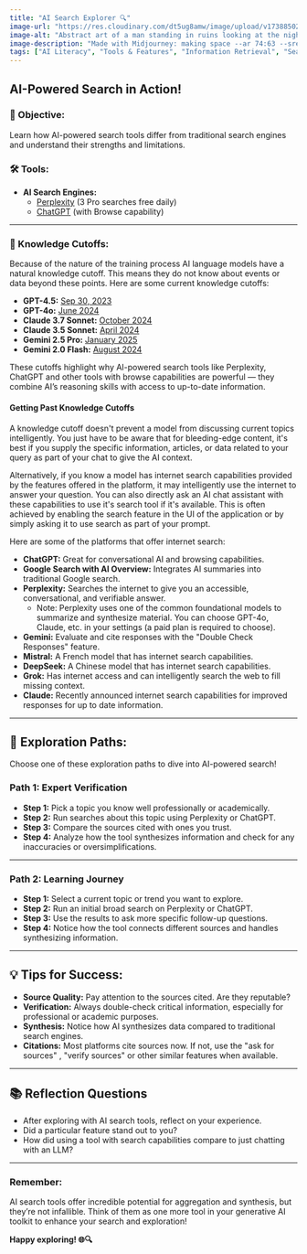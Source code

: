 ```yaml
---
title: "AI Search Explorer 🔍"
image-url: "https://res.cloudinary.com/dt5ug8amw/image/upload/v1738850251/Practical%20AI%20Literacy%20Challenges/Making_space.jpg"
image-alt: "Abstract art of a man standing in ruins looking at the night sky"
image-description: "Made with Midjourney: making space --ar 74:63 --sref 3552739730 --stylize 1000 --v 6"
tags: ["AI Literacy", "Tools & Features", "Information Retrieval", "Search Strategies"]
---
```


## AI-Powered Search in Action!

### 🎯 Objective:

Learn how AI-powered search tools differ from traditional search engines and understand their strengths and limitations.

### 🛠️ Tools:

- **AI Search Engines:**
  - [Perplexity](https://perplexity.ai) (3 Pro searches free daily)
  - [ChatGPT](https://chatgpt.com) (with Browse capability)

---

### 📝 Knowledge Cutoffs:

Because of the nature of the training process AI language models have a natural knowledge cutoff. This means they do not know about events or data beyond these points. Here are some current knowledge cutoffs:

- **GPT-4.5:** [Sep 30, 2023](https://platform.openai.com/docs/models/gpt-4.5-preview)
- **GPT-4o:** [June 2024](https://help.openai.com/en/articles/9624314-model-release-notes)
- **Claude 3.7 Sonnet:** [October 2024](https://docs.anthropic.com/en/docs/about-claude/models/all-models#model-comparison-table)
- **Claude 3.5 Sonnet:** [April 2024](https://docs.anthropic.com/en/docs/about-claude/models)
- **Gemini 2.5 Pro:** [January 2025](https://aistudio.google.com/prompts/new_chat)
- **Gemini 2.0 Flash:** [August 2024](https://aistudio.google.com/prompts/new_chat)

These cutoffs highlight why AI-powered search tools like Perplexity, ChatGPT and other tools with browse capabilities are powerful — they combine AI’s reasoning skills with access to up-to-date information.

#### Getting Past Knowledge Cutoffs

A knowledge cutoff doesn't prevent a model from discussing current topics intelligently. You just have to be aware that for bleeding-edge content, it's best if you supply the specific information, articles, or data related to your query as part of your chat to give the AI context. 

Alternatively, if you know a model has internet search capabilities provided by the features offered in the platform, it may intelligently use the internet to answer your question. You can also directly ask an AI chat assistant with these capabilities to use it's search tool if it's available. This is often achieved by enabling the search feature in the UI of the application or by simply asking it to use search as part of your prompt. 

Here are some of the platforms that offer internet search:

- **ChatGPT:** Great for conversational AI and browsing capabilities.
- **Google Search with AI Overview:** Integrates AI summaries into traditional Google search.
- **Perplexity:** Searches the internet to give you an accessible, conversational, and verifiable answer.
  - Note: Perplexity uses one of the common foundational models to summarize and synthesize material. You can choose GPT-4o, Claude, etc. in your settings (a paid plan is required to choose).
- **Gemini:** Evaluate and cite responses with the "Double Check Responses" feature.
- **Mistral:** A French model that has internet search capabilities.
- **DeepSeek:** A Chinese model that has internet search capabilities.
- **Grok:** Has internet access and can intelligently search the web to fill missing context.
- **Claude:** Recently announced internet search capabilities for improved responses for up to date information. 

---

## 🌌 Exploration Paths:

Choose one of these exploration paths to dive into AI-powered search!

### Path 1: Expert Verification

- **Step 1:** Pick a topic you know well professionally or academically.
- **Step 2:** Run searches about this topic using Perplexity or ChatGPT.
- **Step 3:** Compare the sources cited with ones you trust.
- **Step 4:** Analyze how the tool synthesizes information and check for any inaccuracies or oversimplifications.

---

### Path 2: Learning Journey

- **Step 1:** Select a current topic or trend you want to explore.
- **Step 2:** Run an initial broad search on Perplexity or ChatGPT.
- **Step 3:** Use the results to ask more specific follow-up questions.
- **Step 4:** Notice how the tool connects different sources and handles synthesizing information.

---

## 💡 Tips for Success:

- **Source Quality:** Pay attention to the sources cited. Are they reputable?
- **Verification:** Always double-check critical information, especially for professional or academic purposes.
- **Synthesis:** Notice how AI synthesizes data compared to traditional search engines.
- **Citations:** Most platforms cite sources now. If not, use the "ask for sources" , "verify sources" or other similar features when available.

---

## 📚 Reflection Questions

- After exploring with AI search tools, reflect on your experience.
- Did a particular feature stand out to you?
- How did using a tool with search capabilities compare to just chatting with an LLM?

---

### Remember:

AI search tools offer incredible potential for aggregation and synthesis, but they’re not infallible. Think of them as one more tool in your generative AI toolkit to enhance your search and exploration! 

**Happy exploring! 🌐🔍**